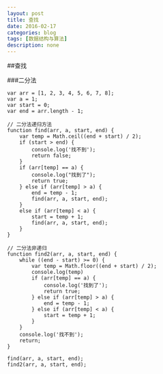 ```yaml
---
layout: post
title: 查找
date: 2016-02-17
categories: blog
tags: [数据结构与算法]
description: none
---
```


##查找

###二分法

    var arr = [1, 2, 3, 4, 5, 6, 7, 8];
    var a = 1;
    var start = 0;
    var end = arr.length - 1;

    // 二分法递归方法
    function find(arr, a, start, end) {
        var temp = Math.ceil((end + start) / 2);
        if (start > end) {
            console.log('找不到');
            return false;
        }
        if (arr[temp] == a) {
            console.log("找到了");
            return true;
        } else if (arr[temp] > a) {
            end = temp - 1;
            find(arr, a, start, end);
        }
        else if (arr[temp] < a) {
            start = temp + 1;
            find(arr, a, start, end);
        }
    }

    // 二分法非递归
    function find2(arr, a, start, end) {
        while ((end - start) >= 0) {
            var temp = Math.floor((end + start) / 2);
            console.log(temp)
            if (arr[temp] == a) {
                console.log('找到了');
                return true;
            } else if (arr[temp] > a) {
                end = temp - 1;
            } else if (arr[temp] < a) {
                start = temp + 1;
            }
        }
        console.log('找不到');
        return;
    }

    find(arr, a, start, end);
    find2(arr, a, start, end);